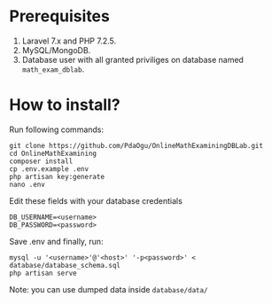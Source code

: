 # Prerequisites
1. Laravel 7.x and PHP 7.2.5.
2. MySQL/MongoDB.
3. Database user with all granted priviliges on database named `math_exam_dblab`.

# How to install?
Run following commands:
```
git clone https://github.com/PdaOgu/OnlineMathExaminingDBLab.git
cd OnlineMathExamining
composer install
cp .env.example .env
php artisan key:generate
nano .env
```
Edit these fields with your database credentials
```
DB_USERNAME=<username>
DB_PASSWORD=<password>
```
Save .env and finally, run:
```
mysql -u '<username>'@'<host>' '-p<password>' < database/database_schema.sql
php artisan serve
```

Note: you can use dumped data inside `database/data/`
